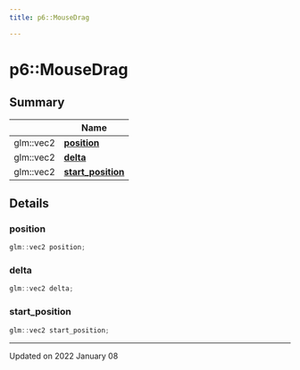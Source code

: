 ```yaml
---
title: p6::MouseDrag

---
```


# p6::MouseDrag





## Summary


|                | Name           |
| -------------- | -------------- |
| glm::vec2 | **[position](/reference/Classes/structp6_1_1_mouse_drag#position)**  |
| glm::vec2 | **[delta](/reference/Classes/structp6_1_1_mouse_drag#delta)**  |
| glm::vec2 | **[start_position](/reference/Classes/structp6_1_1_mouse_drag#start_position)**  |

## Details


### position

```cpp
glm::vec2 position;
```


### delta

```cpp
glm::vec2 delta;
```


### start_position

```cpp
glm::vec2 start_position;
```


-------------------------------

Updated on 2022 January 08